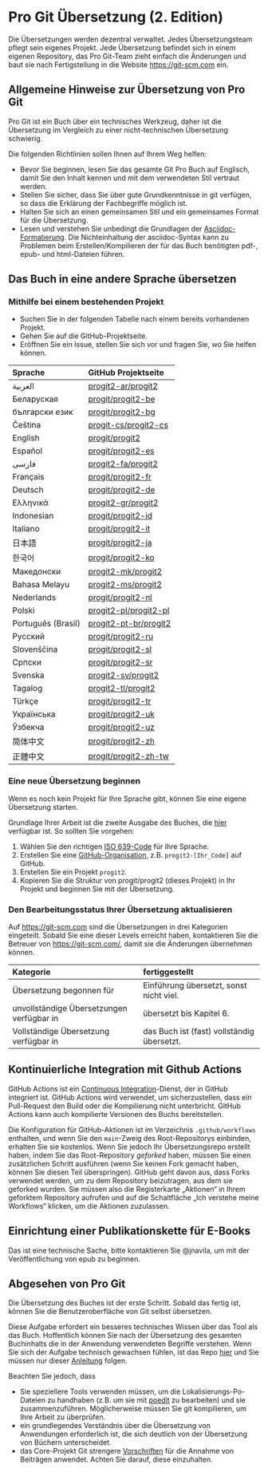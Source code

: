 #  Pro Git Übersetzung (2. Edition)

Die Übersetzungen werden dezentral verwaltet. Jedes Übersetzungsteam pflegt sein eigenes Projekt. Jede Übersetzung befindet sich in einem eigenen Repository, das Pro Git-Team zieht einfach die Änderungen und baut sie nach Fertigstellung in die Website https://git-scm.com ein.

## Allgemeine Hinweise zur Übersetzung von Pro Git

Pro Git ist ein Buch über ein technisches Werkzeug, daher ist die Übersetzung im Vergleich zu einer nicht-technischen Übersetzung schwierig.

Die folgenden Richtlinien sollen Ihnen auf Ihrem Weg helfen:
* Bevor Sie beginnen, lesen Sie das gesamte Git Pro Buch auf Englisch, damit Sie den Inhalt kennen und mit dem verwendeten Stil vertraut werden.
* Stellen Sie sicher, dass Sie über gute Grundkenntnisse in git verfügen, so dass die Erklärung der Fachbegriffe möglich ist.
* Halten Sie sich an einen gemeinsamen Stil und ein gemeinsames Format für die Übersetzung.
* Lesen und verstehen Sie unbedingt die Grundlagen der [Asciidoc-Formatierung](https://asciidoctor.org/docs/asciidoc-syntax-quick-reference/). Die Nichteinhaltung der asciidoc-Syntax kann zu Problemen beim Erstellen/Kompilieren der für das Buch benötigten pdf-, epub- und html-Dateien führen.

## Das Buch in eine andere Sprache übersetzen

### Mithilfe bei einem bestehenden Projekt

* Suchen Sie in der folgenden Tabelle nach einem bereits vorhandenen Projekt.
* Gehen Sie auf die GitHub-Projektseite.
* Eröffnen Sie ein Issue, stellen Sie sich vor und fragen Sie, wo Sie helfen können.

| Sprache     | GitHub Projektseite     |
| :------------- | :------------- |
| العربية | [progit2-ar/progit2](https://github.com/progit2-ar/progit2) |
| Беларуская  | [progit/progit2-be](https://github.com/progit/progit2-be) |
| български език | [progit/progit2-bg](https://github.com/progit/progit2-bg) |
| Čeština    | [progit-cs/progit2-cs](https://github.com/progit-cs/progit2-cs) |
| English    | [progit/progit2](https://github.com/progit/progit2) |
| Español    | [progit/progit2-es](https://github.com/progit/progit2-es) |
| فارسی | [progit2-fa/progit2](https://github.com/progit2-fa/progit2) |
| Français   | [progit/progit2-fr](https://github.com/progit/progit2-fr) |
| Deutsch    | [progit/progit2-de](https://github.com/progit/progit2-de) |
| Ελληνικά   | [progit2-gr/progit2](https://github.com/progit2-gr/progit2) |
| Indonesian | [progit/progit2-id](https://github.com/progit/progit2-id) |
| Italiano   | [progit/progit2-it](https://github.com/progit/progit2-it) |
| 日本語   | [progit/progit2-ja](https://github.com/progit/progit2-ja) |
| 한국어   | [progit/progit2-ko](https://github.com/progit/progit2-ko) |
| Македонски | [progit2-mk/progit2](https://github.com/progit2-mk/progit2) |
| Bahasa Melayu| [progit2-ms/progit2](https://github.com/progit2-ms/progit2) |
| Nederlands | [progit/progit2-nl](https://github.com/progit/progit2-nl) |
| Polski | [progit2-pl/progit2-pl](https://github.com/progit2-pl/progit2-pl) |
| Português (Brasil) | [progit2-pt-br/progit2](https://github.com/progit2-pt-br/progit2) |
| Русский   | [progit/progit2-ru](https://github.com/progit/progit2-ru) |
| Slovenščina  | [progit/progit2-sl](https://github.com/progit/progit2-sl) |
| Српски   | [progit/progit2-sr](https://github.com/progit/progit2-sr) |
| Svenska | [progit2-sv/progit2](https://github.com/progit2-sv/progit2) |
| Tagalog   | [progit2-tl/progit2](https://github.com/progit2-tl/progit2) |
| Türkçe   | [progit/progit2-tr](https://github.com/progit/progit2-tr) |
| Українська| [progit/progit2-uk](https://github.com/progit/progit2-uk) |
| Ўзбекча  | [progit/progit2-uz](https://github.com/progit/progit2-uz) |
| 简体中文  | [progit/progit2-zh](https://github.com/progit/progit2-zh) |
| 正體中文  | [progit/progit2-zh-tw](https://github.com/progit/progit2-zh-tw) |

### Eine neue Übersetzung beginnen

Wenn es noch kein Projekt für Ihre Sprache gibt, können Sie eine eigene Übersetzung starten.

Grundlage Ihrer Arbeit ist die zweite Ausgabe des Buches, die [hier](https://github.com/progit/progit2) verfügbar ist. So sollten Sie vorgehen:
 1. Wählen Sie den richtigen [ISO 639-Code](https://en.wikipedia.org/wiki/List_of_ISO_639-1_codes) für Ihre Sprache.
 1. Erstellen Sie eine [GitHub-Organisation](https://docs.github.com/de/organizations/collaborating-with-groups-in-organizations/creating-a-new-organization-from-scratch), z.B. `progit2-[Ihr_Code]` auf GitHub.
 1. Erstellen Sie ein Projekt ``progit2``.
 1. Kopieren Sie die Struktur von progit/progit2 (dieses Projekt) in Ihr Projekt und beginnen Sie mit der Übersetzung.

### Den Bearbeitungsstatus Ihrer Übersetzung aktualisieren

Auf https://git-scm.com sind die Übersetzungen in drei Kategorien eingeteilt. Sobald Sie eine dieser Levels erreicht haben, kontaktieren Sie die Betreuer von https://git-scm.com/, damit sie die Änderungen übernehmen können.

| Kategorie | fertiggestellt     |
| :------------- | :------------- |
| Übersetzung begonnen für | Einführung übersetzt, sonst nicht viel. |
| unvollständige Übersetzungen verfügbar in | übersetzt bis Kapitel 6. |
| Vollständige Übersetzung verfügbar in | das Buch ist (fast) vollständig übersetzt. |

## Kontinuierliche Integration mit Github Actions

GitHub Actions ist ein [Continuous Integration](https://de.wikipedia.org/wiki/Kontinuierliche_Integration)-Dienst, der in GitHub integriert ist. GitHub Actions wird verwendet, um sicherzustellen, dass ein Pull-Request den Build oder die Kompilierung nicht unterbricht. GitHub Actions kann auch kompilierte Versionen des Buchs bereitstellen.

Die Konfiguration für GitHub-Aktionen ist im Verzeichnis `.github/workflows` enthalten, und wenn Sie den `main`-Zweig des Root-Repositorys einbinden, erhalten Sie sie kostenlos.
Wenn Sie jedoch Ihr Übersetzungsrepo erstellt haben, indem Sie das Root-Repository _geforked_ haben, müssen Sie einen zusätzlichen Schritt ausführen (wenn Sie keinen Fork gemacht haben, können Sie diesen Teil überspringen).
GitHub geht davon aus, dass Forks verwendet werden, um zu dem Repository beizutragen, aus dem sie geforked wurden. Sie müssen also die Registerkarte „Aktionen“ in Ihrem geforktem Repository aufrufen und auf die Schaltfläche „Ich verstehe meine Workflows“ klicken, um die Aktionen zuzulassen.

## Einrichtung einer Publikationskette für E-Books

Das ist eine technische Sache, bitte kontaktieren Sie @jnavila, um mit der Veröffentlichung von epub zu beginnen.

## Abgesehen von Pro Git

Die Übersetzung des Buches ist der erste Schritt. Sobald das fertig ist, können Sie die Benutzeroberfläche von Git selbst übersetzen.

Diese Aufgabe erfordert ein besseres technisches Wissen über das Tool als das Buch. Hoffentlich können Sie nach der Übersetzung des gesamten Buchinhalts die in der Anwendung verwendeten Begriffe verstehen. Wenn Sie sich der Aufgabe technisch gewachsen fühlen, ist das Repo [hier](https://github.com/git-l10n/git-po) und Sie müssen nur dieser [Anleitung](https://github.com/git-l10n/git-po/blob/master/po/README) folgen.

Beachten Sie jedoch, dass

 * Sie speziellere Tools verwenden müssen, um die Lokalisierungs-Po-Dateien zu handhaben (z.B. um sie mit [poedit](https://poedit.net/) zu bearbeiten) und sie zusammenzuführen. Möglicherweise müssen Sie git kompilieren, um Ihre Arbeit zu überprüfen.
 * ein grundlegendes Verständnis über die Übersetzung von Anwendungen erforderlich ist, die sich deutlich von der Übersetzung von Büchern unterscheidet.
 * das Core-Projekt Git strengere [Vorschriften](https://github.com/git-l10n/git-po/blob/master/Documentation/SubmittingPatches) für die Annahme von Beiträgen anwendet. Achten Sie darauf, diese einzuhalten.
